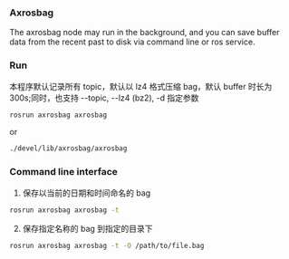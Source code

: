 ### Axrosbag

The axrosbag node may run in the background, and you can save buffer data from the recent past to disk via command line or ros service.

### Run

本程序默认记录所有 topic，默认以 lz4 格式压缩 bag，默认 buffer 时长为 300s;同时，也支持 --topic, --lz4 (bz2), -d 指定参数

```bash
rosrun axrosbag axrosbag
```
or
```bash
./devel/lib/axrosbag/axrosbag
```

### Command line interface

1. 保存以当前的日期和时间命名的 bag

```bash
rosrun axrosbag axrosbag -t
```

2. 保存指定名称的 bag 到指定的目录下

```bash
rosrun axrosbag axrosbag -t -O /path/to/file.bag
```
